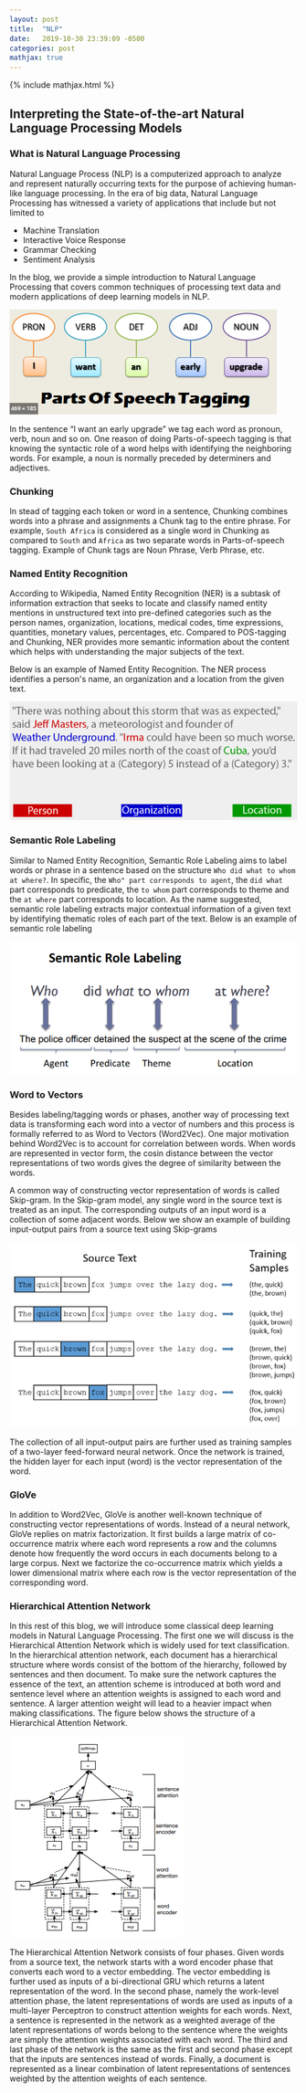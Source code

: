 ```yaml
---
layout: post
title:  "NLP"
date:   2019-10-30 23:39:09 -0500
categories: post
mathjax: true
---
```

<!-- Need to include this line to enable mathjax -->
{% include mathjax.html %}
## Interpreting the State-of-the-art Natural Language Processing Models


### What is Natural Language Processing
Natural Language Process (NLP) is a computerized approach to analyze and represent naturally occurring texts for the purpose of achieving human-like language processing. In the era of big data, Natural Language Processing has witnessed a variety of applications that include but not limited to

* Machine Translation 
* Interactive Voice Response
* Grammar Checking
* Sentiment Analysis

In the blog, we provide a simple introduction to Natural Language Processing that covers common techniques of processing text data and modern applications of deep learning models in NLP. 

<img src="https://github.com/ibgteam/dlclass2019.github.io/blob/master/images/NLP_1.PNG">

In the sentence “I want an early upgrade” we tag each word as pronoun, verb, noun and so on. One reason of doing Parts-of-speech tagging is that knowing the syntactic role of a word helps with identifying the neighboring words. For example, a noun is normally preceded by determiners and adjectives.

### Chunking
In stead of tagging each token or word in a sentence, Chunking combines words into a phrase and assignments a Chunk tag to the entire phrase. For example, ``South Africa`` is considered as a single word in Chunking as compared to ``South`` and ``Africa`` as two separate words in Parts-of-speech tagging. Example of Chunk tags are Noun Phrase, Verb Phrase, etc. 

### Named Entity Recognition
According to Wikipedia, Named Entity Recognition (NER) is a subtask of information extraction that seeks to locate and classify named entity mentions in unstructured text into pre-defined categories such as the person names, organization, locations, medical codes, time expressions, quantities, monetary values, percentages, etc. Compared to POS-tagging and Chunking, NER provides more semantic information about the content which helps with understanding the major subjects of the text. 

Below is an example of Named Entity Recognition. The NER process identifies a person's name, an organization and a location from the given text.

<img src="https://github.com/ibgteam/dlclass2019.github.io/blob/master/images/NLP_2.PNG">

### Semantic Role Labeling
Similar to Named Entity Recognition, Semantic Role Labeling aims to label words or phrase in a sentence based on the structure ``Who did what to whom at where?``. In specific, the ``Who" part corresponds to agent``, the ``did what`` part corresponds to predicate, the ``to whom`` part corresponds to theme and the ``at where`` part corresponds to location. As the name suggested, semantic role labeling extracts major contextual information of a given text by identifying thematic roles of each part of the text. Below is an example of semantic role labeling

<img src="https://github.com/ibgteam/dlclass2019.github.io/blob/master/images/NLP_3.PNG">

### Word to Vectors
Besides labeling/tagging words or phases, another way of processing text data is transforming each word into a vector of numbers and this process is formally referred to as Word to Vectors (Word2Vec). One major motivation behind Word2Vec is to account for correlation between words. When words are represented in vector form, the cosin distance between the vector representations of two words gives the degree of similarity between the words. 

A common way of constructing vector representation of words is called Skip-gram. In the Skip-gram model, any single word in the source text is treated as an input. The corresponding outputs of an input word is a collection of some adjacent words. Below we show an example of building input-output pairs from a source text using Skip-grams

<img src="https://github.com/ibgteam/dlclass2019.github.io/blob/master/images/NLP_4.PNG">

The collection of all input-output pairs are further used as training samples of a two-layer feed-forward neural network. Once the network is trained, the hidden layer for each input (word) is the vector representation of the word.

### GloVe
In addition to Word2Vec, GloVe is another well-known technique of constructing vector representations of words. Instead of a neural network, GloVe replies on matrix factorization. It first builds a large matrix of co-occurrence matrix where each word represents a row and the columns denote how frequently the word occurs in each documents belong to a large corpus. Next we factorize the co-occurrence matrix which yields a lower dimensional matrix where each row is the vector representation of the corresponding word.

### Hierarchical Attention Network
In this rest of this blog, we will introduce some classical deep learning models in Natural Language Processing. The first one we will discuss is the Hierarchical Attention Network which is widely used for text classification. In the hierarchical attention  network, each document has a hierarchical structure where words consist of the bottom of the hierarchy, followed by sentences and then document. To make sure the network captures the essence of the text, an attention scheme is introduced at both word and sentence level where an attention weights is assigned to each word and sentence. A larger attention weight will lead to a heavier impact when making classifications. The figure below shows the structure of a Hierarchical Attention Network.

<img src="https://github.com/ibgteam/dlclass2019.github.io/blob/master/images/NLP_5.PNG">

The Hierarchical Attention Network consists of four phases. Given words from a source text, the network starts with a word encoder phase that converts each word to a vector embedding. The vector embedding is further used as inputs of a bi-directional GRU which returns a latent representation of the word. In the second phase, namely the work-level attention phase, the latent representations of words are used as inputs of a multi-layer Perceptron to construct attention weights for each words. Next, a sentence is represented in the network as a weighted average of the latent representations of words belong to the sentence where the weights are simply the attention weights associated with each word. The third and last phase of the network is the same as the first and second phase except that the inputs are sentences instead of words. Finally, a document is represented as a linear combination of latent representations of sentences weighted by the attention weights of each sentence. 

